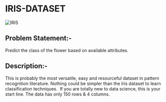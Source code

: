 # IRIS-DATASET
![IRIS](https://miro.medium.com/max/1003/1*2uGt_aWJoBjqF2qTzRc2JQ.jpeg)

## Problem Statement:-
Predict the class of the flower based on available attributes.


## Description:-
This is probably the most versatile, easy and resourceful dataset in pattern recognition literature. Nothing could be simpler than the Iris dataset to learn classification techniques. 
If you are totally new to data science, this is your start line. 
The data has only 150 rows & 4 columns.



